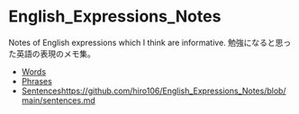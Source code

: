# English_Expressions_Notes
Notes of English expressions which I think are informative.  勉強になると思った英語の表現のメモ集。

- [Words](https://github.com/hiro106/English_Expressions_Notes/blob/main/words.md)
- [Phrases](https://github.com/hiro106/English_Expressions_Notes/blob/main/phrases.md)
- [Sentences]()https://github.com/hiro106/English_Expressions_Notes/blob/main/sentences.md
